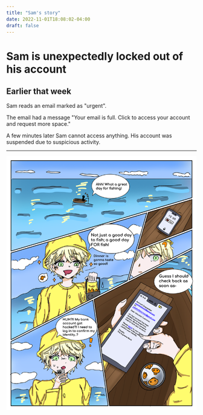 ```yaml
---
title: "Sam's story"
date: 2022-11-01T18:08:02-04:00
draft: false
---
```



# Sam is unexpectedly locked out of his account #

## Earlier that week ##

Sam reads an email marked as "urgent".

The email had a message "Your email is full. Click to access your account and request more space."

A few minutes later Sam cannot access anything. His account was suspended due to suspicious activity.

---


![Phishing](/static/phish1.png)
